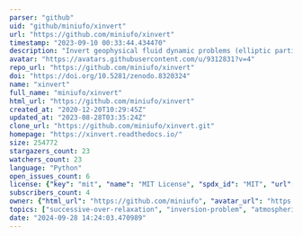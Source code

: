 ```yaml
---
parser: "github"
uid: "github/miniufo/xinvert"
url: "https://github.com/miniufo/xinvert"
timestamp: "2023-09-10 00:33:44.434470"
description: "Invert geophysical fluid dynamic problems (elliptic partial differential equations) using SOR iteration method."
avatar: "https://avatars.githubusercontent.com/u/9312831?v=4"
repo_url: "https://github.com/miniufo/xinvert"
doi: "https://doi.org/10.5281/zenodo.8320324"
name: "xinvert"
full_name: "miniufo/xinvert"
html_url: "https://github.com/miniufo/xinvert"
created_at: "2020-12-20T10:29:45Z"
updated_at: "2023-08-28T03:35:24Z"
clone_url: "https://github.com/miniufo/xinvert.git"
homepage: "https://xinvert.readthedocs.io/"
size: 254772
stargazers_count: 23
watchers_count: 23
language: "Python"
open_issues_count: 6
license: {"key": "mit", "name": "MIT License", "spdx_id": "MIT", "url": "https://api.github.com/licenses/mit", "node_id": "MDc6TGljZW5zZTEz"}
subscribers_count: 4
owner: {"html_url": "https://github.com/miniufo", "avatar_url": "https://avatars.githubusercontent.com/u/9312831?v=4", "login": "miniufo", "type": "User"}
topics: ["successive-over-relaxation", "inversion-problem", "atmospheric-science", "oceanography", "meteorology", "omega-equation", "gill-matsuno-model", "munk-stommel", "wind-driven-circulation", "eliassen-model", "pv-inversion", "streamfunction", "velocity-potential", "geophysical-fluid-dynamics", "poisson-equation"]
date: "2024-09-28 14:24:03.470989"
---
```

